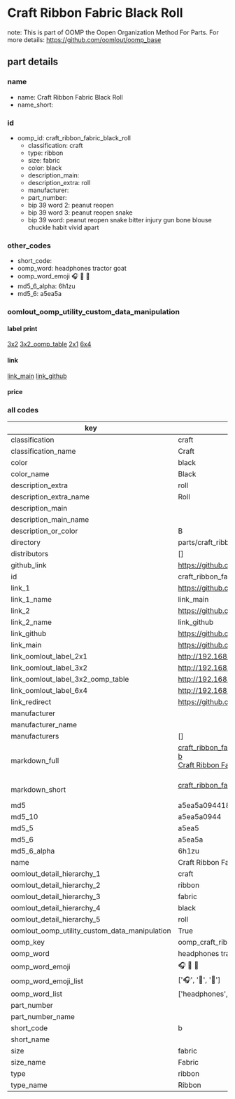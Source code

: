 # Craft Ribbon Fabric Black Roll  

note: This is part of OOMP the Oopen Organization Method For Parts. For more details: https://github.com/oomlout/oomp_base

##  part details
  







### name
* name: Craft Ribbon Fabric Black Roll
* name_short: 
### id
* oomp_id: craft_ribbon_fabric_black_roll
  * classification: craft
  * type: ribbon
  * size: fabric
  * color: black
  * description_main: 
  * description_extra: roll
  * manufacturer: 
  * part_number: 
  * bip 39 word 2: peanut reopen
  * bip 39 word 3: peanut reopen snake
  * bip 39 word: peanut reopen snake bitter injury gun bone blouse chuckle habit vivid apart

### other_codes
* short_code: 
* oomp_word: headphones tractor goat
* oomp_word_emoji :headphones: :tractor: :goat:
* md5_6_alpha: 6h1zu
* md5_6: a5ea5a






### oomlout_oomp_utility_custom_data_manipulation
#### label print
[3x2](http://192.168.1.245:1112/?label=oomp%206h1zu)
[3x2_oomp_table](http://192.168.1.108:1112/?label=oomp%206h1zu)
[2x1](http://192.168.1.242:1112/?label=oomp%206h1zu)
[6x4](http://192.168.1.55:1112/?label=oomp%206h1zu)    

#### link

[link_main](https://github.com/oomlout/oomlout_oomp_version_1_messy/tree/main/parts/craft_ribbon_fabric_black_roll) [link_github](https://github.com/oomlout/oomlout_oomp_version_1_messy/tree/main/parts/craft_ribbon_fabric_black_roll)                             

#### price







### all codes 
| key | value |  
| --- | --- |  
| classification | craft |  
| classification_name | Craft |  
| color | black |  
| color_name | Black |  
| description_extra | roll |  
| description_extra_name | Roll |  
| description_main |  |  
| description_main_name |  |  
| description_or_color | B  |  
| directory | parts/craft_ribbon_fabric_black_roll |  
| distributors | [] |  
| github_link | https://github.com/oomlout/oomlout_oomp_part_src/tree/main/parts/craft_ribbon_fabric_black_roll |  
| id | craft_ribbon_fabric_black_roll |  
| link_1 | https://github.com/oomlout/oomlout_oomp_version_1_messy/tree/main/parts/craft_ribbon_fabric_black_roll |  
| link_1_name | link_main |  
| link_2 | https://github.com/oomlout/oomlout_oomp_version_1_messy/tree/main/parts/craft_ribbon_fabric_black_roll |  
| link_2_name | link_github |  
| link_github | https://github.com/oomlout/oomlout_oomp_version_1_messy/tree/main/parts/craft_ribbon_fabric_black_roll |  
| link_main | https://github.com/oomlout/oomlout_oomp_version_1_messy/tree/main/parts/craft_ribbon_fabric_black_roll |  
| link_oomlout_label_2x1 | http://192.168.1.242:1112/?label=oomp%206h1zu |  
| link_oomlout_label_3x2 | http://192.168.1.245:1112/?label=oomp%206h1zu |  
| link_oomlout_label_3x2_oomp_table | http://192.168.1.108:1112/?label=oomp%206h1zu |  
| link_oomlout_label_6x4 | http://192.168.1.55:1112/?label=oomp%206h1zu |  
| link_redirect | https://github.com/oomlout/oomlout_oomp_version_1_messy/tree/main/parts/craft_ribbon_fabric_black_roll |  
| manufacturer |  |  
| manufacturer_name |  |  
| manufacturers | [] |  
| markdown_full | [craft_ribbon_fabric_black_roll](none)<br>[b](none)<br>[Craft Ribbon Fabric Black Roll](none)<br><br> |  
| markdown_short | [craft_ribbon_fabric_black_roll](none)<br><br> |  
| md5 | a5ea5a09441823299fba116d9a6d9d0f |  
| md5_10 | a5ea5a0944 |  
| md5_5 | a5ea5 |  
| md5_6 | a5ea5a |  
| md5_6_alpha | 6h1zu |  
| name | Craft Ribbon Fabric Black Roll |  
| oomlout_detail_hierarchy_1 | craft |  
| oomlout_detail_hierarchy_2 | ribbon |  
| oomlout_detail_hierarchy_3 | fabric |  
| oomlout_detail_hierarchy_4 | black |  
| oomlout_detail_hierarchy_5 | roll |  
| oomlout_oomp_utility_custom_data_manipulation | True |  
| oomp_key | oomp_craft_ribbon_fabric_black_roll |  
| oomp_word | headphones tractor goat |  
| oomp_word_emoji | :headphones: :tractor: :goat: |  
| oomp_word_emoji_list | [':headphones:', ':tractor:', ':goat:'] |  
| oomp_word_list | ['headphones', 'tractor', 'goat'] |  
| part_number |  |  
| part_number_name |  |  
| short_code | b |  
| short_name |  |  
| size | fabric |  
| size_name | Fabric |  
| type | ribbon |  
| type_name | Ribbon |  
